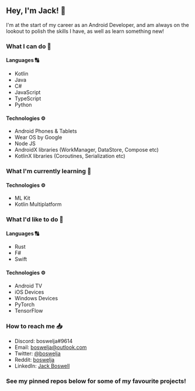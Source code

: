 ## Hey, I'm Jack! 👋

I'm at the start of my career as an Android Developer, and am always on the lookout to polish the skills I have, as well as learn something new!

### What I can do 💪

#### Languages 🔠

* Kotlin
* Java
* C#
* JavaScript
* TypeScript
* Python

#### Technologies ⚙️

* Android Phones & Tablets
* Wear OS by Google
* Node JS
* AndroidX libraries (WorkManager, DataStore, Compose etc)
* KotlinX libraries (Coroutines, Serialization etc)

### What I'm currently learning 🧠

#### Technologies ⚙️

* ML Kit
* Kotlin Multiplatform

### What I'd like to do 🔮

#### Languages 🔠

* Rust
* F#
* Swift

#### Technologies ⚙️

* Android TV
* iOS Devices
* Windows Devices
* PyTorch
* TensorFlow

### How to reach me 📥

- Discord: boswelja#9614
- Email: [boswelja@outlook.com](mailto:boswelja@outlook.com)
- Twitter: [@boswelja](https://twitter.com/boswelja/)
- Reddit: [boswelja](https://www.reddit.com/user/boswelja)
- LinkedIn: [Jack Boswell](https://www.linkedin.com/in/jack-boswell-6619931ba/)

### See my pinned repos below for some of my favourite projects!

